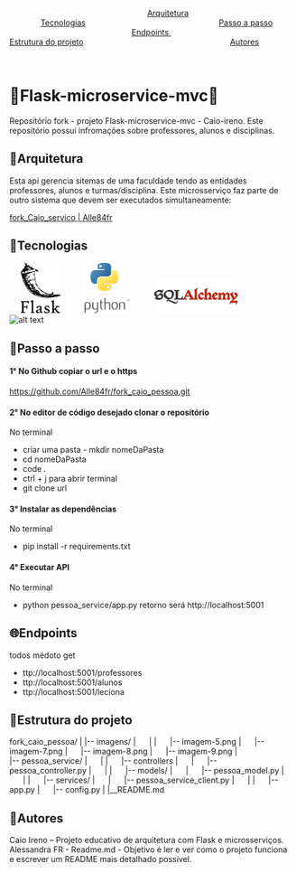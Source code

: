 &nbsp;&nbsp;&nbsp;&nbsp; &nbsp;&nbsp; &nbsp;&nbsp; &nbsp;&nbsp; &nbsp;&nbsp; &nbsp;&nbsp; &nbsp;&nbsp; &nbsp;&nbsp; &nbsp;&nbsp; &nbsp;&nbsp; &nbsp;&nbsp; &nbsp;&nbsp; &nbsp;&nbsp; &nbsp;&nbsp; &nbsp;&nbsp; &nbsp;&nbsp; &nbsp;&nbsp; &nbsp;&nbsp; &nbsp;&nbsp; &nbsp;&nbsp;  [Arquitetura](#arquitetura)
&nbsp;&nbsp;&nbsp;&nbsp; &nbsp;&nbsp; &nbsp;&nbsp; &nbsp;&nbsp; &nbsp;&nbsp; &nbsp;&nbsp; &nbsp;&nbsp; &nbsp;&nbsp; &nbsp;&nbsp; &nbsp;&nbsp; &nbsp;&nbsp; &nbsp;&nbsp; &nbsp;&nbsp; &nbsp;&nbsp; &nbsp;&nbsp; &nbsp;&nbsp; &nbsp;&nbsp; &nbsp;&nbsp; &nbsp;&nbsp; &nbsp; [Tecnologias](#tecnologias)
&nbsp;&nbsp;&nbsp;&nbsp; &nbsp;&nbsp; &nbsp;&nbsp; &nbsp;&nbsp; &nbsp;&nbsp; &nbsp;&nbsp; &nbsp;&nbsp; &nbsp;&nbsp; &nbsp;&nbsp; &nbsp;&nbsp; &nbsp;&nbsp; &nbsp;&nbsp; &nbsp;&nbsp; &nbsp;&nbsp; &nbsp;&nbsp; &nbsp;&nbsp; &nbsp;&nbsp; &nbsp;&nbsp; &nbsp;&nbsp; [Passo a passo](#passo-a-passo)
&nbsp;&nbsp;&nbsp;&nbsp; &nbsp;&nbsp; &nbsp;&nbsp; &nbsp;&nbsp; &nbsp;&nbsp; &nbsp;&nbsp; &nbsp;&nbsp; &nbsp;&nbsp; &nbsp;&nbsp; &nbsp;&nbsp; &nbsp;&nbsp; &nbsp;&nbsp; &nbsp;&nbsp; &nbsp;&nbsp; &nbsp;&nbsp; &nbsp;&nbsp; &nbsp;&nbsp; &nbsp;&nbsp; &nbsp;&nbsp;&nbsp;&nbsp;&nbsp;&nbsp; [Endpoints ](#endpoints)
&nbsp;&nbsp;&nbsp;&nbsp; &nbsp;&nbsp; &nbsp;&nbsp; &nbsp;&nbsp; &nbsp;&nbsp; &nbsp;&nbsp; &nbsp;&nbsp; &nbsp;&nbsp; &nbsp;&nbsp; &nbsp;&nbsp; &nbsp;&nbsp; &nbsp;&nbsp; &nbsp;&nbsp; &nbsp;&nbsp; &nbsp;&nbsp; &nbsp;&nbsp; &nbsp;&nbsp; &nbsp;&nbsp; [Estrutura do projeto](#estrutura-do-projeto)
&nbsp;&nbsp;&nbsp;&nbsp; &nbsp;&nbsp; &nbsp;&nbsp; &nbsp;&nbsp; &nbsp;&nbsp; &nbsp;&nbsp; &nbsp;&nbsp; &nbsp;&nbsp; &nbsp;&nbsp; &nbsp;&nbsp; &nbsp;&nbsp; &nbsp;&nbsp; &nbsp;&nbsp; &nbsp;&nbsp; &nbsp;&nbsp; &nbsp;&nbsp; &nbsp;&nbsp; &nbsp;&nbsp; &nbsp;&nbsp;&nbsp;&nbsp;&nbsp;&nbsp;&nbsp;&nbsp; [Autores](#autores)

&nbsp;
&nbsp;

# 🛫Flask-microservice-mvc🛬

Repositório fork - projeto Flask-microservice-mvc - Caio-ireno.
Este repositório possui infromações sobre professores, alunos e disciplinas.
&nbsp;

## 🧰Arquitetura

Esta api gerencia sitemas de uma faculdade tendo as entidades professores, alunos e turmas/disciplina.
Este microsserviço faz parte de outro sistema que devem ser executados simultaneamente:

[fork_Caio_servico | Alle84fr](https://github.com/Alle84fr/fork_Caio_servico.git)
&nbsp;

## 🔌Tecnologias
&nbsp;
&nbsp;&nbsp;&nbsp;<img src="imagens\image-5.png" alt="alt text" width="70"/>&nbsp;&nbsp;&nbsp;&nbsp;&nbsp;&nbsp;&nbsp;&nbsp;&nbsp;&nbsp;&nbsp;<img src="imagens\image-9.png" alt="alt text" width="80" />&nbsp;&nbsp;&nbsp;&nbsp;&nbsp;&nbsp;&nbsp;&nbsp;&nbsp;&nbsp;&nbsp;<img src="imagens\image-7.png" alt="alt text" width="150" />&nbsp;&nbsp;&nbsp;&nbsp;&nbsp;&nbsp;&nbsp;&nbsp;&nbsp;&nbsp;&nbsp;<img src="C:\Users\arfur\fork_caio_pessoa\imagens\image-8.png" alt="alt text" width="150" />
&nbsp;

## 🥾Passo a passo

#### 1° No Github copiar o url e o https 

https://github.com/Alle84fr/fork_caio_pessoa.git
&nbsp;
#### 2° No editor de código desejado clonar o repositório

No terminal 
- criar uma pasta - mkdir nomeDaPasta
- cd nomeDaPasta
- code .
- ctrl + j para abrir terminal
- git clone url
&nbsp;
#### 3° Instalar as dependências

No terminal
- pip install -r requirements.txt
&nbsp;
#### 4° Executar API

No terminal
- python pessoa_service/app.py
    retorno será http://localhost:5001
&nbsp;

## 🌐Endpoints 

todos médoto get

- ttp://localhost:5001/professores
- ttp://localhost:5001/alunos
- ttp://localhost:5001/leciona
&nbsp;

## 🧱Estrutura do projeto

fork_caio_pessoa/
|
|-- imagens/
|&nbsp;&nbsp;&nbsp;&nbsp;&nbsp;&nbsp;|
|&nbsp;&nbsp;&nbsp;&nbsp;&nbsp;&nbsp;|-- imagem-5.png
|&nbsp;&nbsp;&nbsp;&nbsp;&nbsp;&nbsp;|-- imagem-7.png
|&nbsp;&nbsp;&nbsp;&nbsp;&nbsp;&nbsp;|-- imagem-8.png
|&nbsp;&nbsp;&nbsp;&nbsp;&nbsp;&nbsp;|-- imagem-9.png
|     
|-- pessoa_service/
|&nbsp;&nbsp;&nbsp;&nbsp;&nbsp;&nbsp;|
|&nbsp;&nbsp;&nbsp;&nbsp;&nbsp;&nbsp;|-- controllers
|&nbsp;&nbsp;&nbsp;&nbsp;&nbsp;&nbsp;|&nbsp;&nbsp;&nbsp;&nbsp;&nbsp;&nbsp;|-- pessoa_controller.py
|&nbsp;&nbsp;&nbsp;&nbsp;&nbsp;&nbsp;|
|&nbsp;&nbsp;&nbsp;&nbsp;&nbsp;&nbsp;|-- models/
|&nbsp;&nbsp;&nbsp;&nbsp;&nbsp;&nbsp;|&nbsp;&nbsp;&nbsp;&nbsp;&nbsp;&nbsp;|-- pessoa_model.py
|&nbsp;&nbsp;&nbsp;&nbsp;&nbsp;&nbsp;|
|&nbsp;&nbsp;&nbsp;&nbsp;&nbsp;&nbsp;|-- services/
|&nbsp;&nbsp;&nbsp;&nbsp;&nbsp;&nbsp;|&nbsp;&nbsp;&nbsp;&nbsp;&nbsp;&nbsp;|-- pessoa_service_client.py
|&nbsp;&nbsp;&nbsp;&nbsp;&nbsp;&nbsp;|
|&nbsp;&nbsp;&nbsp;&nbsp;&nbsp;&nbsp;|-- app.py
|&nbsp;&nbsp;&nbsp;&nbsp;&nbsp;&nbsp;|-- config.py
|
|__README.md
&nbsp;

## 📝Autores

Caio Ireno – Projeto educativo de arquitetura com Flask e microsserviços.
Alessandra FR - Readme.md - Objetivo é ler e ver como o projeto funciona e escrever um README  mais detalhado possível.